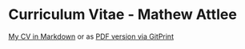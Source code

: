 # Curriculum Vitae - Mathew Attlee

[My CV in Markdown](cv.md) or as [PDF version via GitPrint](https://gitprint.com/codeinabox/cv/blob/master/cv.md)
